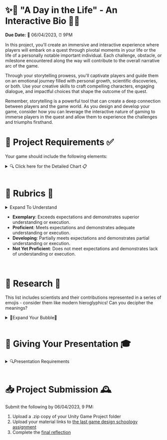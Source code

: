 # ✨📜 "A Day in the Life" - An Interactive Bio 📜✨

**Due Date:** 📅 06/04/2023, ⏰ 9PM

In this project, you'll create an immersive and interactive experience where players will embark on a quest through pivotal moments in your life or the life of a personally notable important individual. Each challenge, obstacle, or milestone encountered along the way will contribute to the overall narrative arc of the game.

Through your storytelling prowess, you'll captivate players and guide them on an emotional journey filled with personal growth, scientific discoveries, or both. Use your creative skills to craft compelling characters, engaging dialogue, and impactful choices that shape the outcome of the quest.

Remember, storytelling is a powerful tool that can create a deep connection between players and the game world. As you design and develop your game, consider how you can leverage the interactive nature of gaming to immerse players in the quest and allow them to experience the challenges and triumphs firsthand.

# 📝 Project Requirements ✅

Your game should include the following elements:

<details>
<summary>🔍 Click here for the Detailed Chart 📋</summary>

  <table>
    <thead>
      <tr>
        <th>Requirement</th>
        <th>Description</th>
      </tr>
    </thead>
    <tbody>
      <tr>
        <td>📖 Personal Story</td>
        <td>The game should depict a day in your life or that of a renowned scientist.</td>
      </tr>
      <tr>
        <td>🏆 Win Condition & Challenges</td>
        <td>Design a winning condition and incorporate challenges related to daily tasks or scientific feats.</td>
      </tr>
      <tr>
        <td>🎆 Immersive Game Environment</td>
        <td>Use sounds, lighting, and assets to build a captivating gaming environment.</td>
      </tr>
      <tr>
        <td>👁️ First-Person Controller</td>
        <td>The game should be navigable from a first-person view.</td>
      </tr>
      <tr>
        <td>💥 Collision Detection</td>
        <td>Actions or events should be triggered when the player interacts with in-game objects.</td>
      </tr>
      <tr>
        <td>🌌 Player Boundaries</td>
        <td>Ensure the player can't leave the game environment.</td>
      </tr>
      <tr>
        <td>🛸 Raycasting and Prefabs</td>
        <td>Use these to enhance gameplay mechanics.</td>
      </tr>
      <tr>
        <td>🖥️ Interactive GUI Elements</td>
        <td>Implement GUI for better player interaction.</td>
      </tr>
      <tr>
        <td>💾 Data Persistence</td>
        <td>Use PlayerPrefs or equivalent to retain game data between different scenes.</td>
      </tr>
      <tr>
        <td>🌃 Multiple Scenes</td>
        <td>Include at least two different scenes in the game.</td>
      </tr>
    </tbody>
  </table>

</details>

<br>

# 🎯 Rubrics 📜

<details>
<summary> Expand To Understand</summary>

<table>
  <thead>
    <tr>
      <th>Criteria</th>
      <th>Exemplary</th>
      <th>Proficient</th>
      <th>Developing</th>
      <th>Not Yet Proficient</th>
    </tr>
  </thead>
  <tbody>
    <tr>
      <td>📖 **Personal Story / Research**</td>
      <td>The personal story or scientist's life is deeply explored, with clear links to the game.</td>
      <td>The personal story or scientist's life is explored, with links to the game.</td>
      <td>The personal story or scientist's life is mentioned, but links to the game are unclear.</td>
      <td>The personal story or scientist's life is not effectively incorporated into the game.</td>
    </tr>
    <tr>
      <td>🎮 **Game Mechanics**</td>
      <td>The game mechanics are innovative, engaging, and well implemented.</td>
      <td>The game mechanics are solid and serve to enhance the game experience.</td>
      <td>The game mechanics are functional but do not enhance the game experience.</td>
      <td>The game mechanics are confusing or non-functional.</td>
    </tr>
    <tr>
      <td>👁️ **First-Person Controller**</td>
      <td>The first-person controller enhances the gameplay, offering an immersive experience.</td>
      <td>The first-person controller functions well and does not detract from gameplay.</td>
      <td>The first-person controller functions, but could use improvement.</td>
      <td>The first-person controller is dysfunctional or not implemented.</td>
    </tr>
    <tr>
      <td>🛠️ **Use of Unity**</td>
      <td>Unity is used to its full potential to create an engaging and visually appealing game.</td>
      <td>Unity is used effectively to create a functional and appealing game.</td>
      <td>Unity is used, but the game could benefit from more advanced features or polish.</td>
      <td>Unity is not used effectively, impacting the quality of the game.</td>
    </tr>
    <tr>
      <td>🗣️ **Presentation**</td>
      <td> Is engaging, clear, and demonstrates a deep understanding of the game development process.</td>
      <td> Is solid and shows understanding of the game development process.</td>
      <td> Shows some understanding of the game development process, but could be more clear or engaging.</td>
      <td> Unclear or fails to demonstrate understanding of the game development process.</td>
    </tr>
  </tbody>
</table>

</details>

* **Exemplary**: Exceeds expectations and demonstrates superior understanding or execution.
* **Proficient**: Meets expectations and demonstrates adequate understanding or execution.
* **Developing**: Partially meets expectations and demonstrates partial understanding or execution.
* **Not Yet Proficient**: Does not meet expectations and demonstrates lack of understanding or execution.

<br>

# 📡 Research 📡 

This list includes scientists and their contributions represented in a series of emojis - consider them like modern hieroglyphics! Can you decipher the meanings? 

<details>
<summary>🫧Expand Your Bubble🫧</summary>
  
<table>
  <thead>
    <tr>
      <th>Scientist</th>
      <th>Contributions</th>
    </tr>
  </thead>
  <tbody>
    <tr>
      <td><a href="https://en.wikipedia.org/wiki/Ada_Lovelace">Ada Lovelace</a></td>
      <td>💻📜🎩👩‍🔬</td>
    </tr>
    <tr>
      <td><a href="https://en.wikipedia.org/wiki/Rosalind_Franklin">Rosalind Franklin</a></td>
      <td>🧬🔬📸🇬🇧</td>
    </tr>
    <tr>
      <td><a href="https://en.wikipedia.org/wiki/Ben_Barres">Ben Barres</a></td>
      <td>🧠🔬🎓🌈</td>
    </tr>
    <tr>
      <td><a href="https://en.wikipedia.org/wiki/Jane_Goodall">Jane Goodall</a></td>
      <td>🦍🌿🔬🇬🇧</td>
    </tr>
    <tr>
      <td><a href="https://en.wikipedia.org/wiki/Mae_Jemison">Mae Jemison</a></td>
      <td>👩‍🚀🌍🚀👩🏾‍🔬</td>
    </tr>
    <tr>
      <td><a href="https://en.wikipedia.org/wiki/Chien-Shiung_Wu">Chien-Shiung Wu</a></td>
      <td>⚛️🔭🧲👩🏽‍🔬</td>
    </tr>
    <tr>
      <td><a href="https://en.wikipedia.org/wiki/Katherine_Johnson">Katherine Johnson</a></td>
      <td>🚀🧮🌌👩🏾‍🏫</td>
    </tr>
  </tbody>
</table>

</details>

<br>

# 🔮 Giving Your Presentation 🎓

<details>
<summary>🔍Presentation Requirements</summary>

<ol>
<li>👋 <strong>Introduction</strong>: Begin by introducing yourself and your game.</li>
<li>🎮 <strong>Game Mechanics & Unity Features</strong>: Discuss the key game mechanics and Unity features used in your project.</li>
<li>🕹️ <strong>Gameplay Walkthrough</strong>: Demonstrate the main gameplay elements and features.</li>
<li>💥 <strong>Challenges & Solutions</strong>: Share any hurdles faced during the development process and how you resolved them.</li>
<li>💬 <strong>Engage Your Audience</strong>: Encourage interaction and engagement from your audience during the presentation.</li>
<li>📚 <strong>Summary & Key Takeaways</strong>: Conclude with a summary of your project and the key takeaways.</li>
<li>🎤 <strong>Preparation</strong>: Anticipate potential questions and prepare clear and informative responses.</li>
</ol>

</details>

<br>

# 📥 Project Submission 🕰️

Submit the following by 06/04/2023, 9 PM:

<ol>
<li>Upload a .zip copy of your Unity Game Project folder</li>
<li>Upload your material links to <a href="#">the last game design schoology assignment</a></li>
<li>Complete the <a href="#">final reflection</a></li>
</ol>
